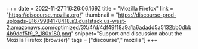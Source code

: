 +++
date = 2022-11-27T16:26:06.169Z
title = "Mozilla Firefox"
link = "https://discourse.mozilla.org/"
thumbnail = "https://discourse-prod-uploads-81679984178418.s3.dualstack.us-west-2.amazonaws.com/optimized/3X/4/d/4df49f18a9a1a6adadd5a5132bb0dbb4b9ddf5f9_2_180x180.png"
snippet="Support and discussion about the Mozilla Firefox (browser)"
tags = ["discourse"," mozilla"]
+++

